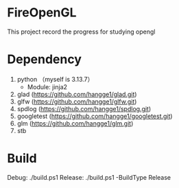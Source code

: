 # FireOpenGL
This project record the progress for studying opengl 

# Dependency
1. python （myself is 3.13.7）
   - Module: jinja2
2. glad (https://github.com/hangge1/glad.git)
3. glfw (https://github.com/hangge1/glfw.git)
4. spdlog (https://github.com/hangge1/spdlog.git)
5. googletest (https://github.com/hangge1/googletest.git)
6. glm (https://github.com/hangge1/glm.git)
7. stb

# Build

Debug: ./build.ps1
Release: ./build.ps1 -BuildType Release

